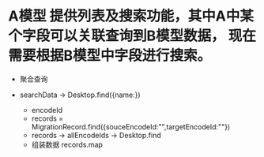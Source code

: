 # A模型 提供列表及搜索功能，其中A中某个字段可以关联查询到B模型数据， 现在需要根据B模型中字段进行搜索。

- 聚合查询

- searchData -> Desktop.find({name:})
  - encodeId
  - records = MigrationRecord.find({souceEncodeId:"",targetEncodeId:""})
  - records -> allEncodeIds -> Desktop.find
  - 组装数据 records.map
